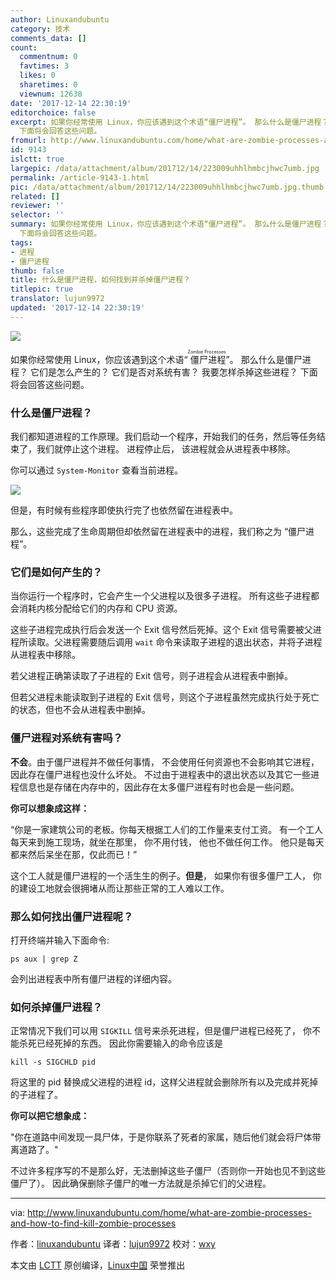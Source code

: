 ```yaml
---
author: Linuxandubuntu
category: 技术
comments_data: []
count:
  commentnum: 0
  favtimes: 3
  likes: 0
  sharetimes: 0
  viewnum: 12638
date: '2017-12-14 22:30:19'
editorchoice: false
excerpt: 如果你经常使用 Linux，你应该遇到这个术语“僵尸进程”。 那么什么是僵尸进程？ 它们是怎么产生的？ 它们是否对系统有害？ 我要怎样杀掉这些进程？
  下面将会回答这些问题。
fromurl: http://www.linuxandubuntu.com/home/what-are-zombie-processes-and-how-to-find-kill-zombie-processes
id: 9143
islctt: true
largepic: /data/attachment/album/201712/14/223009uhhlhmbcjhwc7umb.jpg
permalink: /article-9143-1.html
pic: /data/attachment/album/201712/14/223009uhhlhmbcjhwc7umb.jpg.thumb.jpg
related: []
reviewer: ''
selector: ''
summary: 如果你经常使用 Linux，你应该遇到这个术语“僵尸进程”。 那么什么是僵尸进程？ 它们是怎么产生的？ 它们是否对系统有害？ 我要怎样杀掉这些进程？
  下面将会回答这些问题。
tags:
- 进程
- 僵尸进程
thumb: false
title: 什么是僵尸进程，如何找到并杀掉僵尸进程？
titlepic: true
translator: lujun9972
updated: '2017-12-14 22:30:19'
---
```


![](/data/attachment/album/201712/14/223009uhhlhmbcjhwc7umb.jpg)


如果你经常使用 Linux，你应该遇到这个术语“<ruby> 僵尸进程 <rt>  Zombie Processes </rt></ruby>”。 那么什么是僵尸进程？ 它们是怎么产生的？ 它们是否对系统有害？ 我要怎样杀掉这些进程？ 下面将会回答这些问题。


### 什么是僵尸进程？


我们都知道进程的工作原理。我们启动一个程序，开始我们的任务，然后等任务结束了，我们就停止这个进程。 进程停止后， 该进程就会从进程表中移除。


你可以通过 `System-Monitor` 查看当前进程。


[![](/data/attachment/album/201712/14/223023j2x5q8m01m2li86s.jpg)](http://www.linuxandubuntu.com/uploads/2/1/1/5/21152474/linux-check-zombie-processes_orig.jpg)


但是，有时候有些程序即使执行完了也依然留在进程表中。


那么，这些完成了生命周期但却依然留在进程表中的进程，我们称之为 “僵尸进程”。


### 它们是如何产生的？


当你运行一个程序时，它会产生一个父进程以及很多子进程。 所有这些子进程都会消耗内核分配给它们的内存和 CPU 资源。


这些子进程完成执行后会发送一个 Exit 信号然后死掉。这个 Exit 信号需要被父进程所读取。父进程需要随后调用 `wait` 命令来读取子进程的退出状态，并将子进程从进程表中移除。


若父进程正确第读取了子进程的 Exit 信号，则子进程会从进程表中删掉。


但若父进程未能读取到子进程的 Exit 信号，则这个子进程虽然完成执行处于死亡的状态，但也不会从进程表中删掉。


### 僵尸进程对系统有害吗？


**不会**。由于僵尸进程并不做任何事情， 不会使用任何资源也不会影响其它进程， 因此存在僵尸进程也没什么坏处。 不过由于进程表中的退出状态以及其它一些进程信息也是存储在内存中的，因此存在太多僵尸进程有时也会是一些问题。


**你可以想象成这样：**


“你是一家建筑公司的老板。你每天根据工人们的工作量来支付工资。 有一个工人每天来到施工现场，就坐在那里， 你不用付钱， 他也不做任何工作。 他只是每天都来然后呆坐在那，仅此而已！”


这个工人就是僵尸进程的一个活生生的例子。**但是**， 如果你有很多僵尸工人， 你的建设工地就会很拥堵从而让那些正常的工人难以工作。


### 那么如何找出僵尸进程呢？


打开终端并输入下面命令:



```
ps aux | grep Z

```

会列出进程表中所有僵尸进程的详细内容。


### 如何杀掉僵尸进程？


正常情况下我们可以用 `SIGKILL` 信号来杀死进程，但是僵尸进程已经死了， 你不能杀死已经死掉的东西。 因此你需要输入的命令应该是



```
kill -s SIGCHLD pid

```

将这里的 pid 替换成父进程的进程 id，这样父进程就会删除所有以及完成并死掉的子进程了。


**你可以把它想象成：**


"你在道路中间发现一具尸体，于是你联系了死者的家属，随后他们就会将尸体带离道路了。"


不过许多程序写的不是那么好，无法删掉这些子僵尸（否则你一开始也见不到这些僵尸了）。 因此确保删除子僵尸的唯一方法就是杀掉它们的父进程。




---


via: <http://www.linuxandubuntu.com/home/what-are-zombie-processes-and-how-to-find-kill-zombie-processes>


作者：[linuxandubuntu](http://www.linuxandubuntu.com) 译者：[lujun9972](https://github.com/lujun9972) 校对：[wxy](https://github.com/wxy)


本文由 [LCTT](https://github.com/LCTT/TranslateProject) 原创编译，[Linux中国](https://linux.cn/) 荣誉推出
